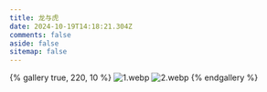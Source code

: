 ```yaml
---
title: 龙与虎
date: 2024-10-19T14:18:21.304Z
comments: false
aside: false
sitemap: false
---
```


{% gallery true, 220, 10 %}
![1.webp](https://cdn.jsdmirror.com/gh/bilibiliworld/picgo@main/pixpin/龙与虎/1.webp)
![2.webp](https://cdn.jsdmirror.com/gh/bilibiliworld/picgo@main/pixpin/龙与虎/2.webp)
{% endgallery %}
